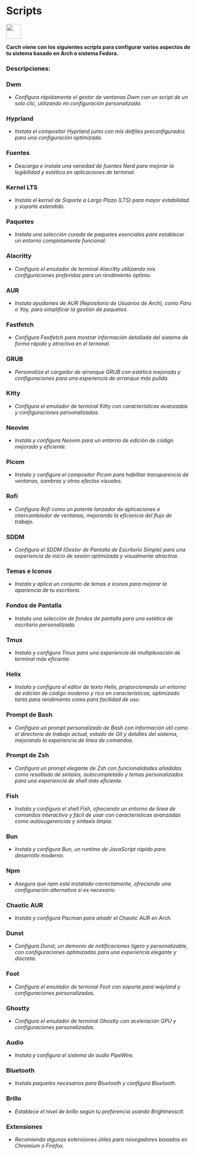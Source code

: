 # Scripts

<img src="https://cdn-icons-png.flaticon.com/128/3721/3721643.png" width="40" />

**Carch viene con los siguientes scripts para configurar varios aspectos de tu sistema basado en Arch o sistema Fedora.**

### Descripciones:

### Dwm
- *Configura rápidamente el gestor de ventanas Dwm con un script de un solo clic, utilizando mi configuración personalizada.*

### Hyprland
- *Instala el compositor Hyprland junto con mis dotfiles preconfigurados para una configuración optimizada.*

### Fuentes
- *Descarga e instala una variedad de fuentes Nerd para mejorar la legibilidad y estética en aplicaciones de terminal.*

### Kernel LTS
- *Instala el kernel de Soporte a Largo Plazo (LTS) para mayor estabilidad y soporte extendido.*

### Paquetes
- *Instala una selección curada de paquetes esenciales para establecer un entorno completamente funcional.*

### Alacritty
- *Configura el emulador de terminal Alacritty utilizando mis configuraciones preferidas para un rendimiento óptimo.*

### AUR
- *Instala ayudantes de AUR (Repositorio de Usuarios de Arch), como Paru o Yay, para simplificar la gestión de paquetes.*

### Fastfetch
- *Configura Fastfetch para mostrar información detallada del sistema de forma rápida y atractiva en el terminal.*

### GRUB
- *Personaliza el cargador de arranque GRUB con estética mejorada y configuraciones para una experiencia de arranque más pulida.*

### Kitty
- *Configura el emulador de terminal Kitty con características avanzadas y configuraciones personalizadas.*

### Neovim
- *Instala y configura Neovim para un entorno de edición de código mejorado y eficiente.*

### Picom
- *Instala y configura el compositor Picom para habilitar transparencia de ventanas, sombras y otros efectos visuales.*

### Rofi
- *Configura Rofi como un potente lanzador de aplicaciones e intercambiador de ventanas, mejorando la eficiencia del flujo de trabajo.*

### SDDM
- *Configura el SDDM (Gestor de Pantalla de Escritorio Simple) para una experiencia de inicio de sesión optimizada y visualmente atractiva.*

### Temas e Iconos
- *Instala y aplica un conjunto de temas e iconos para mejorar la apariencia de tu escritorio.*

### Fondos de Pantalla
- *Instala una selección de fondos de pantalla para una estética de escritorio personalizada.*

### Tmux
- *Instala y configura Tmux para una experiencia de multiplexación de terminal más eficiente.*

### Helix
- *Instala y configura el editor de texto Helix, proporcionando un entorno de edición de código moderno y rico en características, optimizado tanto para rendimiento como para facilidad de uso.*

### Prompt de Bash
- *Configura un prompt personalizado de Bash con información útil como el directorio de trabajo actual, estado de Git y detalles del sistema, mejorando la experiencia de línea de comandos.*

### Prompt de Zsh
- *Configura un prompt elegante de Zsh con funcionalidades añadidas como resaltado de sintaxis, autocompletado y temas personalizados para una experiencia de shell más eficiente.*

### Fish
- *Instala y configura el shell Fish, ofreciendo un entorno de línea de comandos interactivo y fácil de usar con características avanzadas como autosugerencias y sintaxis limpia.*

### Bun
- *Instala y configura Bun, un runtime de JavaScript rápido para desarrollo moderno.*

### Npm
- *Asegura que npm esté instalado correctamente, ofreciendo una configuración alternativa si es necesario.*

### Chaotic AUR
- *Instala y configura Pacman para añadir el Chaotic AUR en Arch.*

### Dunst
- *Configura Dunst, un demonio de notificaciones ligero y personalizable, con configuraciones optimizadas para una experiencia elegante y discreta.*

### Foot
- *Configura el emulador de terminal Foot con soporte para wayland y configuraciones personalizadas.*

### Ghostty
- *Configura el emulador de terminal Ghostty con aceleración GPU y configuraciones personalizadas.*

### Audio
- *Instala y configura el sistema de audio PipeWire.*

### Bluetooth
- *Instala paquetes necesarios para Bluetooth y configura Bluetooth.*

### Brillo
- *Establece el nivel de brillo según tu preferencia usando Brightnessctl.*

### Extensiones
- *Recomienda algunas extensiones útiles para navegadores basados en Chromium o Firefox.*